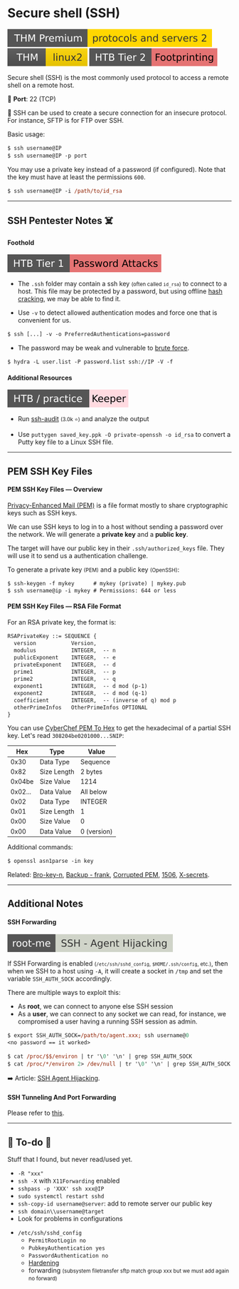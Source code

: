 # Secure shell (SSH)

[![protocolsandservers2](../../../cybersecurity/_badges/thmp/protocolsandservers2.svg)](https://tryhackme.com/room/protocolsandservers2)
[![linux2](../../../cybersecurity/_badges/thm/linux2.svg)](https://tryhackme.com/room/linux2)
[![footprinting](../../../cybersecurity/_badges/htb/footprinting.svg)](https://academy.hackthebox.com/course/preview/footprinting)

<div class="row row-cols-lg-2"><div>

Secure shell (SSH) is the most commonly used protocol to access a remote shell on a remote host.

🐊️ **Port**: 22 (TCP)

🥊 SSH can be used to create a secure connection for an insecure protocol. For instance, SFTP is for FTP over SSH.
</div><div>

Basic usage:

```ps
$ ssh username@IP
$ ssh username@IP -p port
```

You may use a private key instead of a password (if configured). Note that the key must have at least the permissions `600`.

```ps
$ ssh username@IP -i /path/to/id_rsa
```
</div></div>

<hr class="sep-both">

## SSH Pentester Notes ☠️

<div class="row row-cols-lg-2"><div>

#### Foothold

[![password_attacks](../../../cybersecurity/_badges/htb/password_attacks.svg)](https://academy.hackthebox.com/course/preview/password-attacks)

* The `.ssh` folder may contain a ssh key <small>(often called `id_rsa`)</small> to connect to a host. This file may be protected by a password, but using offline [hash cracking](/cybersecurity/cryptography/algorithms/hashing/index.md#ssh-private-key---passphrase-cracking), we may be able to find it.

* Use `-v` to detect allowed authentication modes and force one that is convenient for us.

```ps
$ ssh [...] -v -o PreferredAuthentications=password
```

* The password may be weak and vulnerable to [brute force](/cybersecurity/red-team/s2.discovery/techniques/network/auth.md).

```shell!
$ hydra -L user.list -P password.list ssh://IP -V -f
```
</div><div>

#### Additional Resources

[![keeper](../../../cybersecurity/_badges/htb-p/keeper.svg)](https://app.hackthebox.com/machines/Keeper)

* Run [ssh-audit](https://github.com/jtesta/ssh-audit) <small>(3.0k ⭐)</small> and analyze the output

* Use `puttygen saved_key.ppk -O private-openssh -o id_rsa` to convert a Putty key file to a Linux SSH file.
</div></div>

<hr class="sep-both">

## PEM SSH Key Files

<div class="row row-cols-lg-2"><div>

#### PEM SSH Key Files — Overview

[Privacy-Enhanced Mail (PEM)](https://en.wikipedia.org/wiki/Privacy-Enhanced_Mail) is a file format mostly to share cryptographic keys such as SSH keys.

We can use SSH keys to log in to a host without sending a password over the network. We will generate a **private key** and a **public key**.

The target will have our public key in their `.ssh/authorized_keys` file. They will use it to send us a authentication challenge.

To generate a private key <small>(PEM)</small> and a public key <small>(OpenSSH)</small>:

```shell!
$ ssh-keygen -f mykey      # mykey (private) | mykey.pub
$ ssh username@ip -i mykey # Permissions: 644 or less
```
</div><div>

#### PEM SSH Key Files — RSA File Format

For an RSA private key, the format is:

```sql!
RSAPrivateKey ::= SEQUENCE {
  version           Version,
  modulus           INTEGER,  -- n
  publicExponent    INTEGER,  -- e
  privateExponent   INTEGER,  -- d
  prime1            INTEGER,  -- p
  prime2            INTEGER,  -- q
  exponent1         INTEGER,  -- d mod (p-1)
  exponent2         INTEGER,  -- d mod (q-1)
  coefficient       INTEGER,  -- (inverse of q) mod p
  otherPrimeInfos   OtherPrimeInfos OPTIONAL
}
```

You can use [CyberChef PEM To Hex](https://cyberchef.org/#recipe=PEM_to_Hex()) to get the hexadecimal of a partial SSH key. Let's read `308204be0201000...SNIP`:

| Hex     | Type        | Value       |
|---------|-------------|-------------|
| 0x30    | Data Type   | Sequence    |
| 0x82    | Size Length | 2 bytes     |
| 0x04be  | Size Value  | 1214        |
| 0x02... | Data Value  | All below   |
| 0x02    | Data Type   | INTEGER     |
| 0x01    | Size Length | 1           |
| 0x00    | Size Value  | 0           |
| 0x00    | Data Value  | 0 (version) |

Additional commands:

```ps
$ openssl asn1parse -in key
```

Related: [Bro-key-n](https://hackmd.io/@dogdogeatcatcat/S1-W1w4a9), [Backup - frank](https://ctftime.org/writeup/27205), [Corrupted PEM](https://github.com/OwenK2/Fall-2021-NCL-Corrupted-PEM-Write-Up), [1506](https://eprint.iacr.org/2020/1506.pdf), [X-secrets](https://blog.cryptohack.org/twitter-secrets).
</div></div>

<hr class="sep-both">

## Additional Notes

<div class="row row-cols-lg-2"><div>

#### SSH Forwarding

[![ssh_agent_hijacking](../../../cybersecurity/_badges/rootme/app_script/ssh_agent_hijacking.svg)](https://www.root-me.org/en/Challenges/App-Script/SSH-Agent-Hijacking)

If SSH Forwarding is enabled <small>(`/etc/ssh/sshd_config`, `$HOME/.ssh/config`, etc.)</small>, then when we SSH to a host using `-A`, it will create a socket in `/tmp` and set the variable `SSH_AUTH_SOCK` accordingly.

There are multiple ways to exploit this:

* As **root**, we can connect to anyone else SSH session
* As a **user**, we can connect to any socket we can read, for instance, we compromised a user having a running SSH session as admin.

```ps
$ export SSH_AUTH_SOCK=/path/to/agent.xxx; ssh username@0
<no password == it worked>
```

```ps
$ cat /proc/$$/environ | tr '\0' '\n' | grep SSH_AUTH_SOCK
$ cat /proc/*/environ 2> /dev/null | tr '\0' '\n' | grep SSH_AUTH_SOCK
```

➡️ Article: [SSH Agent Hijacking](https://jekhokie.github.io/linux/ssh/security/hijacking/2019/09/07/ssh-agent-hijacking.html).
</div><div>

#### SSH Tunneling And Port Forwarding

Please refer to [this](/cybersecurity/red-team/s5.post-exploitation/index.md#pivoting-to-another-host-).
</div></div>

<hr class="sep-both">

## 👻 To-do 👻

Stuff that I found, but never read/used yet.

<div class="row row-cols-lg-2"><div>

* `-R "xxx"`
* `ssh -X` with `X11Forwarding` enabled
* `sshpass -p 'XXX' ssh xxx@IP`
* `sudo systemctl restart sshd`
* `ssh-copy-id username@server`: add to remote server our public key
* `ssh domain\\username@target`
* Look for problems in configurations
</div><div>

* `/etc/ssh/sshd_config`
  * `PermitRootLogin no`
  * `PubkeyAuthentication yes`
  * `PasswordAuthentication no`
  * [Hardening](https://www.ssh-audit.com/hardening_guides.html)
  * forwarding <small>(subsystem filetransfer sftp match group xxx but we must add again no forward)</small>
</div></div>